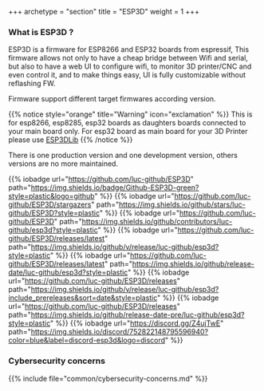 +++
archetype = "section"
title = "ESP3D"
weight = 1
+++

### What is ESP3D ?
ESP3D is a firmware for ESP8266 and ESP32 boards from espressif, This firmware allows not only to have a cheap bridge between Wifi and serial, but also to have a web UI to configure wifi, to monitor 3D printer/CNC and even control it, and to make things easy, UI is fully customizable without reflashing FW.

Firmware support different target firmwares according version. 

{{% notice style="orange" title="Warning" icon="exclamation" %}}
This is for esp8266, esp8285, esp32 boards as daughters boards connected to your main board only.
For esp32 board as main board for your 3D Printer please use [ESP3DLib](/esp3dlib)
{{% /notice %}}

There is one production version and one development version, others versions are no more maintained.

{{% iobadge url="https://github.com/luc-github/ESP3D" path="https://img.shields.io/badge/Github-ESP3D-green?style=plastic&logo=github" %}}
{{% iobadge url="https://github.com/luc-github/ESP3D/stargazers" path="https://img.shields.io/github/stars/luc-github/ESP3D?style=plastic" %}}
{{% iobadge url="https://github.com/luc-github/ESP3D" path="https://img.shields.io/github/contributors/luc-github/esp3d?style=plastic" %}}
{{% iobadge url="https://github.com/luc-github/ESP3D/releases/latest" path="https://img.shields.io/github/v/release/luc-github/esp3d?style=plastic" %}}
{{% iobadge url="https://github.com/luc-github/ESP3D/releases/latest" path="https://img.shields.io/github/release-date/luc-github/esp3d?style=plastic" %}}
{{% iobadge url="https://github.com/luc-github/ESP3D/releases" path="https://img.shields.io/github/v/release/luc-github/esp3d?include_prereleases&sort=date&style=plastic" %}}
{{% iobadge url="https://github.com/luc-github/ESP3D/releases" path="https://img.shields.io/github/release-date-pre/luc-github/esp3d?style=plastic" %}}
{{% iobadge url="https://discord.gg/Z4ujTwE" path="https://img.shields.io/discord/752822148795596940?color=blue&label=discord-esp3d&logo=discord" %}}


### Cybersecurity concerns

{{% include file="common/cybersecurity-concerns.md" %}}
